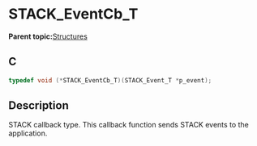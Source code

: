# STACK\_EventCb\_T

**Parent topic:**[Structures](GUID-86ED5462-EBBE-4ED2-A861-0D2CF4C49A0C.md)

## C

```c
typedef void (*STACK_EventCb_T)(STACK_Event_T *p_event);
```

## Description

STACK callback type. This callback function sends STACK events to the application.

